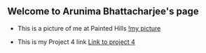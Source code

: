 ## Welcome to Arunima Bhattacharjee's page

* This is a picture of me at Painted Hills
[!my picture](images/image.jpg)

* This is my Project 4 link
[Link to project 4](https://uo-cit.github.io/p4-arunima-b/)
